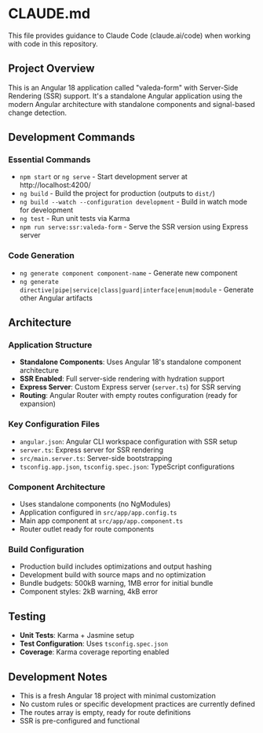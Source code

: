 # CLAUDE.md

This file provides guidance to Claude Code (claude.ai/code) when working with code in this repository.

## Project Overview

This is an Angular 18 application called "valeda-form" with Server-Side Rendering (SSR) support. It's a standalone Angular application using the modern Angular architecture with standalone components and signal-based change detection.

## Development Commands

### Essential Commands
- `npm start` or `ng serve` - Start development server at http://localhost:4200/
- `ng build` - Build the project for production (outputs to `dist/`)
- `ng build --watch --configuration development` - Build in watch mode for development
- `ng test` - Run unit tests via Karma
- `npm run serve:ssr:valeda-form` - Serve the SSR version using Express server

### Code Generation
- `ng generate component component-name` - Generate new component
- `ng generate directive|pipe|service|class|guard|interface|enum|module` - Generate other Angular artifacts

## Architecture

### Application Structure
- **Standalone Components**: Uses Angular 18's standalone component architecture
- **SSR Enabled**: Full server-side rendering with hydration support
- **Express Server**: Custom Express server (`server.ts`) for SSR serving
- **Routing**: Angular Router with empty routes configuration (ready for expansion)

### Key Configuration Files
- `angular.json`: Angular CLI workspace configuration with SSR setup
- `server.ts`: Express server for SSR rendering
- `src/main.server.ts`: Server-side bootstrapping
- `tsconfig.app.json`, `tsconfig.spec.json`: TypeScript configurations

### Component Architecture
- Uses standalone components (no NgModules)
- Application configured in `src/app/app.config.ts`
- Main app component at `src/app/app.component.ts`
- Router outlet ready for route components

### Build Configuration
- Production build includes optimizations and output hashing
- Development build with source maps and no optimization
- Bundle budgets: 500kB warning, 1MB error for initial bundle
- Component styles: 2kB warning, 4kB error

## Testing

- **Unit Tests**: Karma + Jasmine setup
- **Test Configuration**: Uses `tsconfig.spec.json`
- **Coverage**: Karma coverage reporting enabled

## Development Notes

- This is a fresh Angular 18 project with minimal customization
- No custom rules or specific development practices are currently defined
- The routes array is empty, ready for route definitions
- SSR is pre-configured and functional